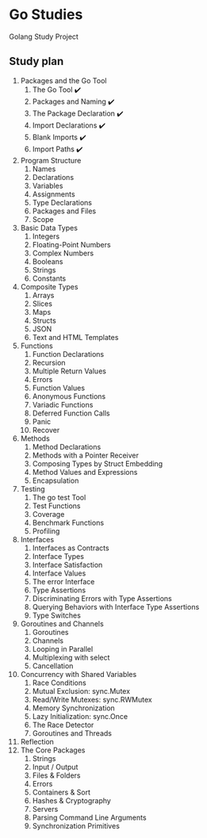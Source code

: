 # Go Studies
Golang Study Project

## Study plan

1. Packages and the Go Tool
    1. The Go Tool :heavy_check_mark:
    1. Packages and Naming :heavy_check_mark:
    1. The Package Declaration :heavy_check_mark:
    1. Import Declarations :heavy_check_mark:
    1. Blank Imports :heavy_check_mark:
    1. Import Paths :heavy_check_mark:
1. Program Structure
    1. Names
    1. Declarations
    1. Variables
    1. Assignments
    1. Type Declarations
    1. Packages and Files
    1. Scope
1. Basic Data Types
    1. Integers
    1. Floating-Point Numbers
    1. Complex Numbers
    1. Booleans
    1. Strings
    1. Constants
1. Composite Types
    1. Arrays
    1. Slices
    1. Maps
    1. Structs
    1. JSON
    1. Text and HTML Templates
1. Functions
    1. Function Declarations
    1. Recursion
    1. Multiple Return Values
    1. Errors
    1. Function Values
    1. Anonymous Functions
    1. Variadic Functions
    1. Deferred Function Calls
    1. Panic
    1. Recover
1. Methods
    1. Method Declarations
    1. Methods with a Pointer Receiver
    1. Composing Types by Struct Embedding
    1. Method Values and Expressions
    1. Encapsulation
1. Testing
    1. The go test Tool
    1. Test Functions
    1. Coverage
    1. Benchmark Functions
    1. Profiling
1. Interfaces
    1. Interfaces as Contracts
    1. Interface Types
    1. Interface Satisfaction
    1. Interface Values
    1. The error Interface
    1. Type Assertions
    1. Discriminating Errors with Type Assertions
    1. Querying Behaviors with Interface Type Assertions
    1. Type Switches
1. Goroutines and Channels
    1. Goroutines
    1. Channels
    1. Looping in Parallel
    1. Multiplexing with select
    1. Cancellation
1. Concurrency with Shared Variables
    1. Race Conditions
    1. Mutual Exclusion: sync.Mutex
    1. Read/Write Mutexes: sync.RWMutex
    1. Memory Synchronization
    1. Lazy Initialization: sync.Once
    1. The Race Detector
    1. Goroutines and Threads
1. Reflection
1. The Core Packages
    1. Strings
    1. Input / Output
    1. Files & Folders
    1. Errors
    1. Containers & Sort
    1. Hashes & Cryptography
    1. Servers
    1. Parsing Command Line Arguments
    1. Synchronization Primitives